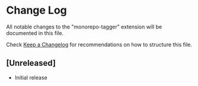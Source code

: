 # Change Log

All notable changes to the "monorepo-tagger" extension will be documented in this file.

Check [Keep a Changelog](http://keepachangelog.com/) for recommendations on how to structure this file.

## [Unreleased]

- Initial release